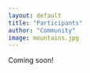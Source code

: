 ```yaml
---
layout: default
title: "Participants"
author: "Community"
image: mountains.jpg
---
```


Coming soon!
